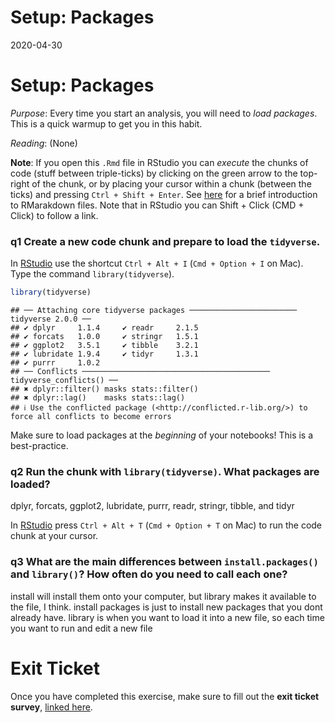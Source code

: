 Setup: Packages
================
2020-04-30

# Setup: Packages

*Purpose*: Every time you start an analysis, you will need to *load
packages*. This is a quick warmup to get you in this habit.

*Reading*: (None)

**Note**: If you open this `.Rmd` file in RStudio you can *execute* the
chunks of code (stuff between triple-ticks) by clicking on the green
arrow to the top-right of the chunk, or by placing your cursor within a
chunk (between the ticks) and pressing `Ctrl + Shift + Enter`. See
[here](https://rmarkdown.rstudio.com/authoring_quick_tour.html) for a
brief introduction to RMarakdown files. Note that in RStudio you can
Shift + Click (CMD + Click) to follow a link.

### **q1** Create a new code chunk and prepare to load the `tidyverse`.

In [RStudio](https://bookdown.org/yihui/rmarkdown/r-code.html) use the
shortcut `Ctrl + Alt + I` (`Cmd + Option + I` on Mac). Type the command
`library(tidyverse`).

``` r
library(tidyverse)
```

    ## ── Attaching core tidyverse packages ──────────────────────── tidyverse 2.0.0 ──
    ## ✔ dplyr     1.1.4     ✔ readr     2.1.5
    ## ✔ forcats   1.0.0     ✔ stringr   1.5.1
    ## ✔ ggplot2   3.5.1     ✔ tibble    3.2.1
    ## ✔ lubridate 1.9.4     ✔ tidyr     1.3.1
    ## ✔ purrr     1.0.2     
    ## ── Conflicts ────────────────────────────────────────── tidyverse_conflicts() ──
    ## ✖ dplyr::filter() masks stats::filter()
    ## ✖ dplyr::lag()    masks stats::lag()
    ## ℹ Use the conflicted package (<http://conflicted.r-lib.org/>) to force all conflicts to become errors

Make sure to load packages at the *beginning* of your notebooks! This is
a best-practice.

### **q2** Run the chunk with `library(tidyverse)`. What packages are loaded?

dplyr, forcats, ggplot2, lubridate, purrr, readr, stringr, tibble, and
tidyr

In
[RStudio](https://support.rstudio.com/hc/en-us/articles/200711853-Keyboard-Shortcuts)
press `Ctrl + Alt + T` (`Cmd + Option + T` on Mac) to run the code chunk
at your cursor.

### **q3** What are the main differences between `install.packages()` and `library()`? How often do you need to call each one?

install will install them onto your computer, but library makes it
available to the file, I think. install packages is just to install new
packages that you dont already have. library is when you want to load it
into a new file, so each time you want to run and edit a new file

<!-- include-exit-ticket -->

# Exit Ticket

<!-- -------------------------------------------------- -->

Once you have completed this exercise, make sure to fill out the **exit
ticket survey**, [linked
here](https://docs.google.com/forms/d/e/1FAIpQLSeuq2LFIwWcm05e8-JU84A3irdEL7JkXhMq5Xtoalib36LFHw/viewform?usp=pp_url&entry.693978880=e-setup01-packages-assignment.Rmd).

